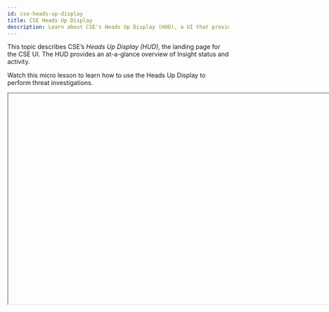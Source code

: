 ```yaml
---
id: cse-heads-up-display
title: CSE Heads Up Display
description: Learn about CSE's Heads Up Display (HUD), a UI that provides an at-a-glance overview of Insight status and activity.
---
```


This topic describes CSE’s *Heads Up Display (HUD)*, the landing page for the CSE UI. The HUD provides an at-a-glance overview of Insight status and activity.

Watch this micro lesson to learn how to use the Heads Up Display to perform threat investigations.

<Iframe url="https://www.youtube.com/embed/cDUOzQ63zmc?rel=0"
        width="854px"
        height="480px"
        id="myId"
        className="video-container"
        display="initial"
        position="relative"
        allow="accelerometer; autoplay=1; clipboard-write; encrypted-media; gyroscope; picture-in-picture"
        allowfullscreen
        />

import Iframe from 'react-iframe'; 


## HUD overview

The left side of the HUD is a compact view of Insight activity and status in your environment. You can see the volume of Records being processed and how many Signals and Insights those Records result in. The HUD tells you how long it’s taking your team to spot, respond, and close Insights. You can see how many Insights are open, in progress, and closed. You can adjust the time range of the display depending on your interest. 

The middle part of the HUD—the radar—visualizes the Record, Signal, and Insight volumes that are summarized on the left side of the page. It’s a circular timeline. The outer blue ring shows Record volume. Just inside the ring of Records is a histogram-like view of Signal volume. Nearest to the center are triangles that represent Insights. As you mouse around the radar, small popups provide a count of the Records, Signals, or Insights in that timeslice, depending on your focus.

The right side of the HUD contains a list of recent Insight activity. The card above the list shows key information about the latest new Insight with the highest severity. 

See the sections below for more details on each element of the HUD.

![hud.png](/img/cse/hud.png)

## Search bar 

The search bar, labeled **a** in the screenshot, is where you search for Insights, Signals, Entities, and Records. When you click in the search bar, you’re prompted to select one of those types. Once you select a type, you're presented with a list of fields to filter on. 

## Tabs

A set of tabs appear in the area labeled **b** in the screenshot. 

The **Insights**, **Signals**, **Entities**, **Records** tabs open pages that display those types in a list view. The **Content** tab provides dropdown access to pages for viewing and managing content items, including rules, threat intel, match lists, suppressed lists, and so on.

## Command center

The section labeled **c** contains four icons. 

| Icon | Description |
|:--|:--|
| ![gear.png](/img/cse/gear.png) | Click this icon to see a menu of CSE configuration options that you can use to manage incoming data, Entities, users and roles, integrations, and so on. |
| ![help.png](/img/cse/help.png) | Click this icon to access CSE help, API documentation, release announcements, and service status. |
| ![switch-apps.png](/img/cse/switch-apps.png) | Click this icon to open the Sumo Logic platform UI in a new tab. |
| ![profile.png](/img/cse/profile.png) | Click this icon to open your CSE user profile. Your profile is where you can manage your password, browser timezone, security options, and email notifications. |

## Counts

The section labeled **d** shows the count of Records ingested, Signals fired, and Insights generated during the currently selected time range, along with the percentage change compared to the previous time period. For example, if the currently selected time range is 24 hours, the percentage change is compared to the counts for the 24 hours previous to that.

The default time range is 24 hours. You can change the time range using the dropdown to the right of the currently selected time range; the options range from 4 hours to 7 days. When you change the time range, the counts and metrics in the left and middle columns of the HUD update accordingly.

## Insight Metrics 

The **Insight Metrics** section, labeled **e**, displays the following metrics for the currently selected time range:

* **Dwell**. The average dwell time, which is the average period of time between when the first event occurred (when the first Record in the Insight was generated) and when the Insight was generated, in seconds. 
* **Response**. The average response time, which is the average time between when an Insight was generated and when its status was set to **In Progress**, in seconds. 
* **Remediation**. The average remediation time, which is the average time between when the Insight was created and when its status was set to **Closed**, in seconds. 

If you use an [HTTP POST V2 Action](../administration/create-cse-actions.md) to send Insights to the Sumo Logic platform or another system, the Insight metrics are included in the Insight JSON object. The fields are `timeToDetection`, `timeToResponse` , and `timeToRemediation`. 

## Insights by Status 

The **Insights by Status** section, labeled **f** in the screenshot, provides a quick view of what analysts are working on. The counts are a breakdown, by current Status—**New**, **In Progress**, **Closed**, and **Custom**—of the Insights created during the currently selected time range. Note that the count labeled **Custom** includes all Insights that have a [custom Status](../administration/manage-custom-insight-statuses.md).

## Insights created and closed

This section, labeled **g** in the screenshot, contains a stacked bar chart that shows the count of Insights opened and closed over time during the time range. When you hover over a bar, you’ll see the breakdown.

## Insight Radar

In the middle of the display is the *Insight Radar*, the HUD’s key feature. The radar visualizes the volume of Records, Signals, and Insights over time in a bulls eye-like view. Like the panels on the left side of the HUD, the radar updates when you select a different time range. The radar automatically refreshes every 60 seconds.

In the circular visualization the three outermost rings represent Records, Signals, and Insights.

The blue ring around the outside of the Radar represents Records. The selected time range is broken down into intervals, and as you hover over the outer border of the ring, traversing the time range, the count of Records created during each interval is displayed. 

Within the blue ring is another ring that contains light blue bars, each of which represents the Signals that fired during a time interval. The height of a column corresponds to the number of Signals that fired. If no Signals fired during an interval, no column appears. As you hover over an interval, the count of Signals that fired is displayed. If you click a column, the **Signals** page appears, and displays the corresponding Signals.

The third ring contains triangles, each of which represents one or more Insights. As you hover over an interval, the count of Insights that fired is displayed. If you click a triangle, the Insights page appears, and displays the corresponding Insights.

## Insight Activity

The Insight Activity pane, labeled **i** in the screenshot, shows recently created Insights and recent Insight activity.

The card at the top of the pane provides key information about the latest new Insight with the highest severity. The card provides the following information:

* The Insight ID and name, separated by a dash character. The name is typically formed from the MITRE stage(s) associated with the Signals in the Insight. In the case of a custom Insight, the name is the one supplied when the Insight was configured.  
* The Insight description, typically formed from the MITRE stage(s) associated with the Signals in the Insight. In the case of a custom Insight, the description is the one supplied when the Insight was configured.
* The Entity the Insight fired on. You can click on the Entity to view its details. Note that there is a six-button context menu that has options for searching for the Entity in other Insights and in Signals and Records. It also has the built-in **Add to Match List** and **Add to Suppressed** **List** actions, along with any custom [Context Actions](../administration/create-cse-actions.md) defined in your environment.
* The analyst assigned to the Insight, if the Insight has been assigned to one.
* The number of Signals in the Insight.
* Duration of the Insight. The time between the moment of first activity observation (when the oldest Signal in the Insight was fired) and when the Insight was created.  
* [Global Confidence](global-intelligence-security-insights.md) for the Insight, if available.
* The [severity](insight-generation-process.md) of the Insight.
* **Review** button. Click this button to view Insight details
* **Close** button. Click this button to close the Insight.
* Today’s Insight activity. The list in the lower part of the pane contains recent Insight changes: Insights created today, and status changes and comments made today, in chronological order, with the newest first.
